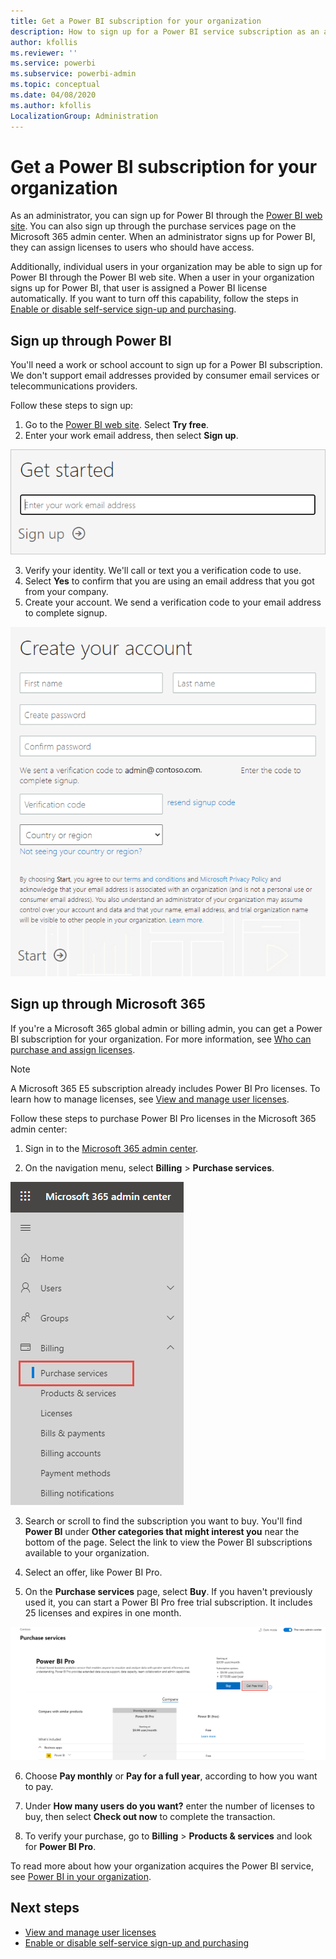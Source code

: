 ```yaml
---
title: Get a Power BI subscription for your organization
description: How to sign up for a Power BI service subscription as an admin and purchase licenses in bulk.
author: kfollis
ms.reviewer: ''
ms.service: powerbi
ms.subservice: powerbi-admin
ms.topic: conceptual
ms.date: 04/08/2020
ms.author: kfollis
LocalizationGroup: Administration
---
```


# Get a Power BI subscription for your organization

As an administrator, you can sign up for Power BI through the [Power BI web site](https://powerbi.microsoft.com). You can also sign up through the purchase services page on the Microsoft 365 admin center. When an administrator signs up for Power BI, they can assign licenses to users who should have access.

Additionally, individual users in your organization may be able to sign up for Power BI through the Power BI web site. When a user in your organization signs up for Power BI, that user is assigned a Power BI license automatically. If you want to turn off this capability, follow the steps in [Enable or disable self-service sign-up and purchasing](service-admin-disable-self-service.md).

## Sign up through Power BI

You'll need a work or school account to sign up for a Power BI subscription. We don't support email addresses provided by consumer email services or telecommunications providers.

Follow these steps to sign up:

1. Go to the [Power BI web site](https://powerbi.microsoft.com). Select **Try free**.
2. Enter your work email address, then select **Sign up**.

  ![Power BI get started](media/service-admin-org-subscription/signup-get-started.png)

3. Verify your identity. We'll call or text you a verification code to use.
4. Select **Yes** to confirm that you are using an email address that you got from your company.
5. Create your account. We send a verification code to your email address to complete signup.

  ![Power BI create account](media/service-admin-org-subscription/org-signup.png)

## Sign up through Microsoft 365

If you're a Microsoft 365 global admin or billing admin, you can get a Power BI subscription for your organization. For more information, see [Who can purchase and assign licenses](../service-admin-licensing-organization#who-can-purchase-and-assign-licenses).

> [!NOTE]
>
> A Microsoft 365 E5 subscription already includes Power BI Pro licenses. To learn how to manage licenses, see [View and manage user licenses](service-admin-manage-licenses.md).
>
>

Follow these steps to purchase Power BI Pro licenses in the Microsoft 365 admin center:

1. Sign in to the [Microsoft 365 admin center](https://admin.microsoft.com).

2. On the navigation menu, select **Billing** > **Purchase services**.
  
  ![Microsoft 365 billing menu](media/service-admin-org-subscription/m365-billing-menu.png)

3. Search or scroll to find the subscription you want to buy. You'll find **Power BI** under **Other categories that might interest you** near the bottom of the page. Select the link to view the Power BI subscriptions available to your organization.

4. Select an offer, like Power BI Pro.

5. On the **Purchase services** page, select **Buy**. If you haven't previously used it, you can start a Power BI Pro free trial subscription. It includes 25 licenses and expires in one month.

  ![Power BI Pro trial](media/service-admin-org-subscription/m365-org-free-trial.png)

6. Choose **Pay monthly** or **Pay for a full year**, according to how you want to pay.

7. Under **How many users do you want?** enter the number of licenses to buy, then select **Check out now** to complete the transaction.

8. To verify your purchase, go to **Billing** > **Products & services** and look for  **Power BI Pro**.

To read more about how your organization acquires the Power BI service, see [Power BI in your organization](https://docs.microsoft.com/microsoft-365/admin/misc/power-bi-in-your-organization?view=o365-worldwide).

## Next steps

- [View and manage user licenses](service-admin-manage-licenses.md)
- [Enable or disable self-service sign-up and purchasing](service-admin-disable-self-service.md)
